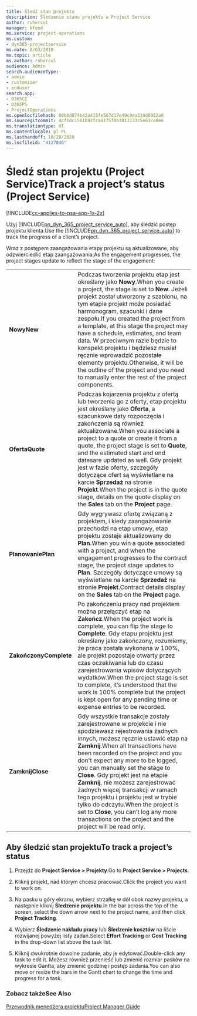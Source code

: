 ```yaml
---
title: Śledź stan projektu
description: Śledzenie stanu projektu w Project Service
author: ruhercul
manager: kfend
ms.service: project-operations
ms.custom:
- dyn365-projectservice
ms.date: 8/03/2018
ms.topic: article
ms.author: ruhercul
audience: Admin
search.audienceType:
- admin
- customizer
- enduser
search.app:
- D365CE
- D365PS
- ProjectOperations
ms.openlocfilehash: 00b6d874b42a415fe567d17e49c0ea319d8952a0
ms.sourcegitcommit: 4cf1dc1561b92fca4175f0b3813133c5e63ce8e6
ms.translationtype: HT
ms.contentlocale: pl-PL
ms.lasthandoff: 10/28/2020
ms.locfileid: "4127846"
---
```

# <a name="track-a-projects-status-project-service"></a><span data-ttu-id="089bc-103">Śledź stan projektu (Project Service)</span><span class="sxs-lookup"><span data-stu-id="089bc-103">Track a project’s status (Project Service)</span></span>

[!INCLUDE[cc-applies-to-psa-app-1x-2x](../includes/cc-applies-to-psa-app-1x-2x.md)]

<span data-ttu-id="089bc-104">Użyj [!INCLUDE[pn_dyn_365_project_service_auto](../includes/pn-dyn-365-project-service-auto.md)], aby śledzić postęp projektu klienta.</span><span class="sxs-lookup"><span data-stu-id="089bc-104">Use the [!INCLUDE[pn_dyn_365_project_service_auto](../includes/pn-dyn-365-project-service-auto.md)] to track the progress of a client’s project.</span></span>  

<span data-ttu-id="089bc-105">Wraz z postępem zaangażowania etapy projektu są aktualizowane, aby odzwierciedlić etap zaangażowania:</span><span class="sxs-lookup"><span data-stu-id="089bc-105">As the engagement progresses, the project stages update to reflect the stage of the engagement:</span></span>  


|              |                                                                                                                                                                                                                                                                                                  |
|--------------|--------------------------------------------------------------------------------------------------------------------------------------------------------------------------------------------------------------------------------------------------------------------------------------------------|
|   <span data-ttu-id="089bc-106">**Nowy**</span><span class="sxs-lookup"><span data-stu-id="089bc-106">**New**</span></span>    | <span data-ttu-id="089bc-107">Podczas tworzenia projektu etap jest określany jako **Nowy**.</span><span class="sxs-lookup"><span data-stu-id="089bc-107">When you create a project, the stage is set to **New**.</span></span> <span data-ttu-id="089bc-108">Jeżeli projekt został utworzony z szablonu, na tym etapie projekt może posiadać harmonogram, szacunki i dane zespołu.</span><span class="sxs-lookup"><span data-stu-id="089bc-108">If you created the project from a template, at this stage the project may have a schedule, estimates, and team data.</span></span> <span data-ttu-id="089bc-109">W przeciwnym razie będzie to konspekt projektu i będziesz musiał ręcznie wprowadzić pozostałe elementy projektu.</span><span class="sxs-lookup"><span data-stu-id="089bc-109">Otherwise, it will be the outline of the project and you need to manually enter the rest of the project components.</span></span> |
|  <span data-ttu-id="089bc-110">**Oferta**</span><span class="sxs-lookup"><span data-stu-id="089bc-110">**Quote**</span></span>   |      <span data-ttu-id="089bc-111">Podczas kojarzenia projektu z ofertą lub tworzenia go z oferty, etap projektu jest określany jako **Oferta**, a szacunkowe daty rozpoczęcia i zakończenia są również aktualizowane.</span><span class="sxs-lookup"><span data-stu-id="089bc-111">When you associate a project to a quote or create it from a quote, the project stage is set to **Quote**, and the estimated start and end datesare updated as well.</span></span> <span data-ttu-id="089bc-112">Gdy projekt jest w fazie oferty, szczegóły dotyczące ofert są wyświetlane na karcie **Sprzedaż** na stronie **Projekt**.</span><span class="sxs-lookup"><span data-stu-id="089bc-112">When the project is in the quote stage, details on the quote display on the **Sales** tab on the **Project** page.</span></span>      |
|   <span data-ttu-id="089bc-113">**Planowanie**</span><span class="sxs-lookup"><span data-stu-id="089bc-113">**Plan**</span></span>   |                                     <span data-ttu-id="089bc-114">Gdy wygrywasz ofertę związaną z projektem, i kiedy zaangażowanie przechodzi na etap umowy, etap projektu zostaje aktualizowany do **Plan**.</span><span class="sxs-lookup"><span data-stu-id="089bc-114">When you win a quote associated with a project, and when the engagement progresses to the contract stage, the project stage updates to **Plan**.</span></span> <span data-ttu-id="089bc-115">Szczegóły dotyczące umowy są wyświetlane na karcie **Sprzedaż** na stronie **Projekt**.</span><span class="sxs-lookup"><span data-stu-id="089bc-115">Contract details display on the **Sales** tab on the **Project** page.</span></span>                                      |
| <span data-ttu-id="089bc-116">**Zakończony**</span><span class="sxs-lookup"><span data-stu-id="089bc-116">**Complete**</span></span> |                    <span data-ttu-id="089bc-117">Po zakończeniu pracy nad projektem można przełączyć etap na **Zakończ**.</span><span class="sxs-lookup"><span data-stu-id="089bc-117">When the project work is complete, you can flip the stage to **Complete**.</span></span> <span data-ttu-id="089bc-118">Gdy etapu projektu jest określany jako zakończony, rozumiemy, że praca została wykonana w 100%, ale projekt pozostaje otwarty przez czas oczekiwania lub do czasu zarejestrowania wpisów dotyczących wydatków.</span><span class="sxs-lookup"><span data-stu-id="089bc-118">When the project stage is set to complete, it’s understood that the work is 100% complete but the project is kept open for any pending time or expense entries to be recorded.</span></span>                     |
|  <span data-ttu-id="089bc-119">**Zamknij**</span><span class="sxs-lookup"><span data-stu-id="089bc-119">**Close**</span></span>   |           <span data-ttu-id="089bc-120">Gdy wszystkie transakcje zostały zarejestrowane w projekcie i nie spodziewasz rejestrowania żadnych innych, możesz ręcznie ustawić etap na **Zamknij**.</span><span class="sxs-lookup"><span data-stu-id="089bc-120">When all transactions have been recorded on the project and you don't expect any more to be logged, you can manually set the stage to **Close**.</span></span> <span data-ttu-id="089bc-121">Gdy projekt jest na etapie **Zamknij**, nie możesz zarejestrować żadnych więcej transakcji w ramach tego projektu i projektu jest w trybie tylko do odczytu.</span><span class="sxs-lookup"><span data-stu-id="089bc-121">When the project is set to **Close**, you can’t log any more transactions on the project and the project will be read only.</span></span>           |

## <a name="to-track-a-projects-status"></a><span data-ttu-id="089bc-122">Aby śledzić stan projektu</span><span class="sxs-lookup"><span data-stu-id="089bc-122">To track a project’s status</span></span>  

1.  <span data-ttu-id="089bc-123">Przejdź do **Project Service > Projekty**.</span><span class="sxs-lookup"><span data-stu-id="089bc-123">Go to **Project Service > Projects**.</span></span>  

2.  <span data-ttu-id="089bc-124">Kliknij projekt, nad którym chcesz pracować.</span><span class="sxs-lookup"><span data-stu-id="089bc-124">Click the project you want to work on.</span></span>  

3.  <span data-ttu-id="089bc-125">Na pasku u góry ekranu, wybierz strzałkę w dół obok nazwy projektu, a następnie kliknij **Śledzenie projektu**.</span><span class="sxs-lookup"><span data-stu-id="089bc-125">In the bar across the top of the screen, select the down arrow next to the project name, and then click **Project Tracking**.</span></span>  

4.  <span data-ttu-id="089bc-126">Wybierz **Śledzenie nakładu pracy** lub **Śledzenie kosztów** na liście rozwijanej powyżej listy zadań.</span><span class="sxs-lookup"><span data-stu-id="089bc-126">Select **Effort Tracking** or **Cost Tracking** in the drop-down list above the task list.</span></span>  

5.  <span data-ttu-id="089bc-127">Kliknij dwukrotnie dowolne zadanie, aby je edytować.</span><span class="sxs-lookup"><span data-stu-id="089bc-127">Double-click any task to edit it.</span></span> <span data-ttu-id="089bc-128">Możesz również przenieść lub zmienić rozmiar pasków na wykresie Gantta, aby zmienić godzinę i postęp zadania.</span><span class="sxs-lookup"><span data-stu-id="089bc-128">You can also move or resize the bars in the Gantt chart to change the time and progress for a task.</span></span>  

### <a name="see-also"></a><span data-ttu-id="089bc-129">Zobacz także</span><span class="sxs-lookup"><span data-stu-id="089bc-129">See Also</span></span>  
 [<span data-ttu-id="089bc-130">Przewodnik menedżera projektu</span><span class="sxs-lookup"><span data-stu-id="089bc-130">Project Manager Guide</span></span>](../psa/project-manager-guide.md)
